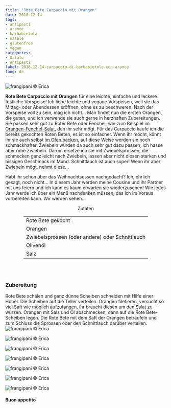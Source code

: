 ```yaml
---
title: "Rote Bete Carpaccio mit Orangen"
date: 2018-12-14
tags:
- antipasti
- arance
- barbabietola
- natale
- glutenfree
- vegan
categories:
- Salato
- Antipasti
label: 2018-12-14-carpaccio-di-barbabietole-con-arance
lang: de
---
```

![](../2018-12-14-carpaccio-di-barbabietola-con-arance/header.jpg "frangipani © Erica")

**Rote Bete Carpaccio mit Orangen** für eine leichte, einfache und leckere festliche Vorspeise! Ich liebe leichte und vegane Vorspeisen, weil sie das Mittag- oder Abendessen eröffnen, ohne es zu beschweren. Nach der Vorspeise voll zu sein, mag ich nicht... Man findet nun die ersten Orangen, die guten, und ich verwende sie auch gerne in herzhaften Zubereitungen. Sie passen sehr gut zu Roter Bete oder Fenchel, wie zum Beispiel im <a href="https://frangipani.raiano.ch/2016-12-29-insalata-di-arance-e-finocchi-de/" target="_blank">Orangen-Fenchel-Salat</a>, den ihr sehr mögt. Für das Carpaccio kaufe ich die bereits gekochten Roten Beten, es ist so einfacher. Wenn ihr möcht, könnt ihr sie auch selbst <a href="https://frangipani.raiano.ch/2018-11-20-barbabietola-al-cartoccio-con-erbette-e-sale-grosso-de/" target="_blank">im Ofen backen</a>, auf diese Weise werden sie noch schmackhafter. Zwiebeln würden da auch sehr gut dazu passen, ich hasse aber rohe Zwiebeln. Darum ersetze ich sie mit Zwiebelsprossen, die schmecken ganz leicht nach Zwiebeln, lassen aber nicht diesen starken und bissigen Geschmack im Mund. Schnittlauch ist auch super! Wenn ihr aber Zwiebeln mögt, nehmt diese...

Habt ihr schon über das Weihnachtsessen nachgedacht? Ich, ehrlich gesagt, noch nicht... In diesem Jahr werden meine Cousine und ihr Partner mit uns feiern und ich kann es kaum erwarten sie wiederzusehen! Wie jedes Jahr werde ich über ein Menü nachdenken müssen, das ich im Voraus vorbereiten kann. Wir werden sehen...

<div id="wrapper" style="text-align: center">
  <div id="yourdiv" style="display: inline-block;">
    <div class="ingredients" itemscope itemtype="http://schema.org/Recipe">
      <span itemprop="name" style="display:none;">Rote Bete Carpaccio mit Orangen</span>
      <span itemprop="recipeCategory" style="display:none;">Herzhaftes</span>
      <img itemprop="image" style="display:none;" class="ignore-gallery-item" src="../2018-12-14-carpaccio-di-barbabietola-con-arance/header.jpeg"/>
      <span itemprop="author" style="display:none;">Erica Raiano</span>
      <span itemprop="description" style="display:none;">Rote Bete Carpaccio mit Orangen für eine leichte, einfache und leckere festliche Vorspeise!</span>
      <div class="ingredients-title">Zutaten</div>
      <table>
        <tbody>
          </tr>
          <tr itemprop="recipeIngredient">
            <td>Rote Bete gekocht</td>
          </tr>
          <tr itemprop="recipeIngredient">
            <td>Orangen</td>
          </tr>
          <tr itemprop="recipeIngredient">
            <td>Zwiebelsprossen (oder andere) oder Schnittlauch</td>
          </tr>
          <tr itemprop="recipeIngredient">
            <td>Olivenöl</td>
          </tr>
          <tr itemprop="recipeIngredient">
            <td>Salz</td>
          </tr>
        </tbody>
      </table>
      <br></br>
    </div>
  </div>
</div>


<h3>
  <font color="grey">
    <i class="fa-solid fa-gears"></i>
  </font> Zubereitung
</h3>

Rote Bete schälen und ganz dünne Scheiben schneiden mit Hilfe einer Hobel. Die Scheiben auf die Teller verteilen. Orangen filetieren, versucht so viel Saft wie möglich aufzufangen, ihr braucht diesen um den Salat zu würzen. Orangen mit Salz und Öl abschmecken, dann auf die Rote Bete-Scheiben legen. Die Rote Bete mit dem Saft der Orangen beträufeln und zum Schluss die Sprossen oder den Schnittlauch darüber verteilen.
![](../2018-12-14-carpaccio-di-barbabietola-con-arance/risultato1.jpg "frangipani © Erica")

![](../2018-12-14-carpaccio-di-barbabietola-con-arance/risultato2.jpg "frangipani © Erica")

![](../2018-12-14-carpaccio-di-barbabietola-con-arance/risultato3.jpg "frangipani © Erica")

![](../2018-12-14-carpaccio-di-barbabietola-con-arance/risultato4.jpg "frangipani © Erica")

![](../2018-12-14-carpaccio-di-barbabietola-con-arance/risultato5.jpg "frangipani © Erica")

![](../2018-12-14-carpaccio-di-barbabietola-con-arance/risultato6.jpg "frangipani © Erica")

![](../2018-12-14-carpaccio-di-barbabietola-con-arance/risultato7.jpg "frangipani © Erica")

<h4>Buon appetito
  <font color="red">
    <i class="fa-regular fa-face-smile"></i>
  </font>
</h4>
